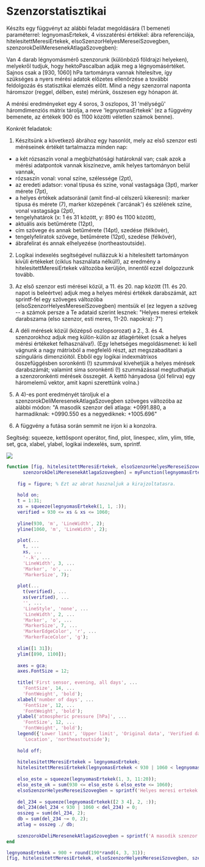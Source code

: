# Szenzorstatisztikai

Készíts egy függvényt az alábbi feladat megoldására (1 bemeneti paraméterrel: legnyomasErtekek, 4 visszatérési értékkel: ábra referenciája, hitelesitettMeresiErtekek, elsoSzenzorHelyesMereseiSzovegben, szenzorokDeliMeresenekAtlagaSzovegben):

Van 4 darab légnyomásmérő szenzorunk (különböző földrajzi helyeken), melyekről tudjuk, hogy hektoPascalban adják meg a légnyomásértéket. Sajnos csak a \[930, 1060\] hPa tartományra vannak hitelesítve, így szükséges a nyers mérési adatok előzetes ellenőrzése a további feldolgozás és statisztikai elemzés előtt. Mind a négy szenzorral naponta háromszor (reggel, délben, este) mérünk, összesen egy hónapon át.

A mérési eredményeket egy 4 soros, 3 oszlopos, 31 'mélységű' háromdimenziós mátrix tárolja, a neve 'legnyomasErtekek' (ez a függvény bemenete, az értékek 900 és 1100 közötti véletlen számok benne).

Konkrét feladatok:

1) Készítsünk a következő ábrához egy hasonlót, mely az első szenzor esti méréseinek értékét tartalmazza minden nap:

*   a két rózsaszín vonal a megbízhatósági határoknál van; csak azok a mérési adatpontok vannak kiszínezve, amik helyes tartományon belül vannak,
*   rózsaszín vonal: vonal színe, szélessége (2pt),
*   az eredeti adatsor: vonal típusa és színe, vonal vastagsága (3pt), marker mérete (7pt),
*   a helyes értékek adatsoránál (amit find\-al célszerű kikeresni): marker típusa és mérete (7), marker közepének ('arcának') és szélének színe, vonal vastagsága (2pt),
*   tengelyhatárok (x: 1 és 31 között, y: 890 és 1100 között),
*   aktuális axis betűmérete (12pt),
*   cím szövege és annak betűmérete (14pt), szedése (félkövér),
*   tengelyfeliratok szövege, betűmérete (12pt), szedése (félkövér),
*   ábrafelirat és annak elhelyezése (northeastoutside).

2) Logikai indexelés segítségével nullázzuk ki a hitelesített tartományon kívüli értékeket (ciklus használata nélkül!), az eredmény a hitelesitettMeresiErtekek változóba kerüljön, innentől ezzel dolgozzunk tovább.

3) Az első szenzor esti mérései közül, a 11. és 20. nap között (11. és 20. napot is beleértve) adjuk meg a helyes mérési értékek darabszámát, azt sprintf\-fel egy szöveges változóba (elsoSzenzorHelyesMereseiSzovegben) mentsük el (ez legyen a szöveg -- a számok persze a Te adataid szerint lesznek: "Helyes meresi ertekek darabszama (elso szenzor, esti meres, 11-20. napokra): 7")

4) A déli mérések közül (középső oszlopsorozat) a 2., 3. és 4. szenzorokhoz adjuk meg külön-külön az átlagértéket (csak a helyes mérési értékeket felhasználva!). (Egy lehetséges megoldásmenet: ki kell vágnunk a nagy mátrixból a megfelelő részt, azt megszabadítani a szinguláris dimenzióitól. Ebből egy logikai indexmátrixos összefüggésben soronkénti (!) szummával kivehetjük a helyes mérések darabszámát; valamint sima soronkénti (!) szummázással megtudhatjuk a szenzoronkénti mérések összegét. A kettő hányadosa (jól felírva) egy háromelemű vektor, amit kapni szerettünk volna.)

5) A 4)-es pont eredményét tároljuk el a szenzorokDeliMeresenekAtlagaSzovegben szöveges változóba az alábbi módon: "A masodik szenzor deli atlaga: +0991.880, a harmadiknak: +0990.550 es a negyediknek: +1005.696"

6) A függvény a futása során semmit ne írjon ki a konzolra.

Segítség: squeeze, kettőspont operátor, find, plot, linespec, xlim, ylim, title, set, gca, xlabel, ylabel, logikai indexelés, sum, sprintf.

![](https://lcms-files.mathworks.com/content/images/50b219de-2012-4962-9de2-0ee80dce5c3e.jpeg)

```matlab
function [fig, hitelesitettMeresiErtekek, elsoSzenzorHelyesMereseiSzovegben, ...
      szenzorokDeliMeresenekAtlagaSzovegben] = myFunction(legnyomasErtekek)
 
    fig = figure; % Ezt az abrat hasznaljuk a kirajzoltatasra.
 
    hold on;
    t = 1:31;
    xs = squeeze(legnyomasErtekek(1, 1, :));
    verified = 930 <= xs & xs <= 1060;
 
    yline(930, 'm', 'LineWidth', 2);
    yline(1060, 'm', 'LineWidth', 2);
 
    plot(...
      t, ...
      xs, ...
      '-.k', ...
      'LineWidth', 3, ...
      'Marker', 'o', ...
      'MarkerSize', 7);
 
    plot(...
      t(verified), ...
      xs(verified), ...
      '', ...
      'LineStyle', 'none', ...
      'LineWidth', 2, ...
      'Marker', 'o', ...
      'MarkerSize', 7, ...
      'MarkerEdgeColor', 'r', ...
      'MarkerFaceColor', 'g');
 
    xlim([1 31]);
    ylim([890, 1100]);
 
    axes = gca;
    axes.FontSize = 12;
 
    title('First sensor, evening, all days', ...
      'FontSize', 14, ...
      'FontWeight', 'bold');
    xlabel('number of days', ...
      'FontSize', 12, ...
      'FontWeight', 'bold');
    ylabel('atmospheric pressure [hPa]', ...
      'FontSize', 12, ...
      'FontWeight', 'bold');
    legend({'Lower limit', 'Upper limit', 'Original data', 'Verified data'}, ...
      'Location', 'northeastoutside');
 
    hold off;
 
    hitelesitettMeresiErtekek = legnyomasErtekek;
    hitelesitettMeresiErtekek(legnyomasErtekek < 930 | 1060 < legnyomasErtekek) = 0;
 
    elso_este = squeeze(legnyomasErtekek(1, 3, 11:20));
    elso_este_ok = sum(930 <= elso_este & elso_este <= 1060);
    elsoSzenzorHelyesMereseiSzovegben = sprintf('Helyes meresi ertekek darabszama (elso szenzor, esti meres, 11-20. napokra): %d', elso_este_ok);
 
    del_234 = squeeze(legnyomasErtekek([2 3 4], 2, :));
    del_234(del_234 < 930 | 1060 < del_234) = 0;
    osszeg = sum(del_234, 2);
    db = sum(del_234 ~= 0, 2);
    atlag = osszeg ./ db;
 
    szenzorokDeliMeresenekAtlagaSzovegben = sprintf('A masodik szenzor deli atlaga: %+09.3f, a harmadiknak: %+09.3f es a negyediknek: %+09.3f', atlag);
end
```

```matlab
legnyomasErtekek = 900 + round(190*rand(4, 3, 31));
[fig, hitelesitettMeresiErtekek, elsoSzenzorHelyesMereseiSzovegben, szenzorokDeliMeresenekAtlagaSzovegben] = myFunction(legnyomasErtekek)
```
